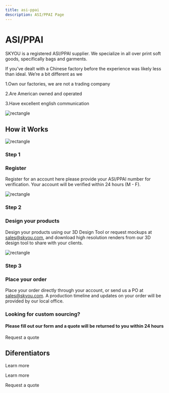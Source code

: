 ```yaml
---
title: asi-ppai
description: ASI/PPAI Page
---
```


<columns mode="normal" number="2" number-l="2" number-m="1" number-s="1" id="asi-ppai__hero">

<block id="asi-ppai__hero__info">

# ASI/PPAI

SKYOU is a registered ASI/PPAI supplier.  We specialize in all over print soft goods, specifically bags and garments.

If you’ve dealt with a Chinese factory before the experience was likely less than ideal.  We’re a bit different as we 

1.Own our factories, we are not a trading company 

2.Are American owned and operated 

3.Have excellent english communication 


</block>

<block id="asi-ppai__hero__image-content">

![rectangle](./img/backpack-medium.png)

</block>

</columns>









<columns mode="normal" number="1" number-m="1" number-s="1" id="asi-ppai__how-it-works__title">

## How it Works

</columns>










<columns mode="normal" number="3" number-l="3" number-m="2" number-s="1" id="asi-ppai__how-it-works__content">

<block>

![rectangle](./img/backpack-card-small.png)

### Step 1

### Register

Register for an account here please provide your ASI/PPAI number for verification.  Your account will be verified within 24 hours (M - F). 

</block>

<block>

![rectangle](./img/backpack-card-small.png)

### Step 2

### Design your products

Design your products using our 3D Design Tool or request mockups at sales@skyou.com, and download high resolution renders from our 3D design tool to share with your clients.

</block>

<block>

![rectangle](./img/backpack-card-small.png)

### Step 3

### Place your order

Place your order directly through your account, or send us a PO at sales@skyou.com.
A production timeline and updates on your order will be provided by our local office.

</block>

</columns>









<columns mode="normal" number="1" number-m="1" number-s="1" id="asi-ppai__request-quote">

<block>

<div id="asi-ppai__request-quote__title-content">

### Looking for custom sourcing?

#### Please fill out our form and a quote will be returned to you within 24 hours

</div>

<btn type="primary" url="">Request a quote</btn>

</block>

</columns>










<columns mode="normal" number="1" number-m="1" number-s="1" id="asi-ppai__deferentiators__title">

## Diferentiators

</columns>









<columns mode="normal" number="3" number-m="1" number-s="1" id="asi-ppai__deferentiators__content">

<block>

<card title="The world's best design tool in 3D!" subtitle="The 3D design tool is an exact pixel to inch representation of what will be manufactured." />

<template v-slot:image>

![card-iamge](./img/backpack-card.png)

</template>

<btn type="secondary" url="" display="full">Learn more</btn>

</block>

<block>

<card title="Fast, no MOQ, no setup charge, production" subtitle="We produce most orders under 250 pieces in 7-10 business days, and nearly all of our standard catalog products have no minimum order quantity."/>

<template v-slot:image>

![card-iamge](./img/backpack-card.png)

</template>

</block>

<block>

<card title="Industry leading print technologies" subtitle="We print on polyester, cotton, rayon, modal, tencel, vegan leather, and virtually any cellulose based fabric you can imagine." />

<template v-slot:image>

![card-iamge](./img/backpack-card.png)

</template>

<btn type="secondary" url="" display="full">Learn more</btn>

</block>

<block>

<card title="Custom Sourcing" subtitle="Can’t find the product your customer wants on ESP/SAGE? No worries. We have a full time sourcing team based at our Guangzhou factory to source nearly anything you can provide a sample or link for." />

<template v-slot:image>

![card-iamge](./img/backpack-card.png)

</template>

<btn type="secondary" url="" display="full">Request a quote</btn>

</block>

<block>

<card title="Products" subtitle="We develop all of our products from scratch.
We go through extensive fit testing, and quality checks to ensure each product is the best it can be." />

<template v-slot:image>

![card-iamge](./img/backpack-card.png)

</template>

</block>

<block>

<card title="A wealth of manufacturing expertise" subtitle="We set up factories for Nike, Timberland, Reebok, and Adidas, licensing our order management software and teaching them how to make one off shoes and bags. " />

<template v-slot:image>

![card-iamge](./img/backpack-card.png)

</template>

</block>

</columns>